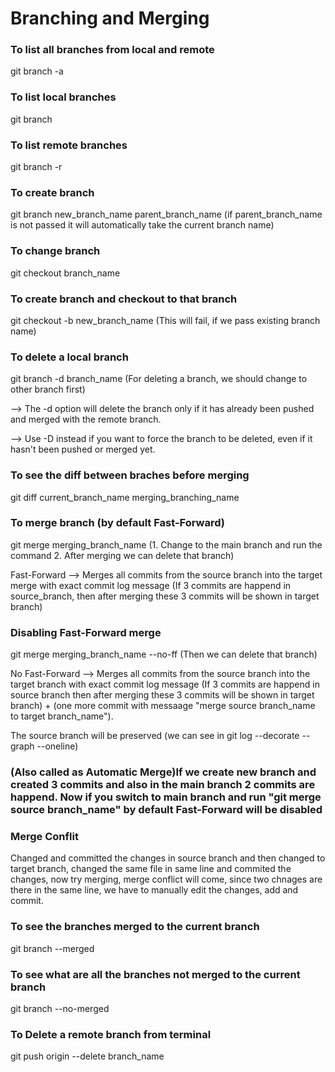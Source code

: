 # Branching and Merging

### To list all branches from local and remote
git branch -a
  
### To list local branches
git branch
  
### To list remote branches
  git branch -r
  
### To create branch
git branch new_branch_name parent_branch_name (if parent_branch_name is not passed it will automatically take the current branch name)
  
### To change branch
git checkout branch_name
  
### To create branch and checkout to that branch
git checkout -b new_branch_name (This will fail, if we pass existing branch name)
  
### To delete a local branch
git branch -d branch_name (For deleting a branch, we should change to other branch first)

--> The -d option will delete the branch only if it has already been pushed and merged with the remote branch.

--> Use -D instead if you want to force the branch to be deleted, even if it hasn't been pushed or merged yet.
  
### To see the diff between braches before merging
git diff current_branch_name merging_branching_name
  
### To merge branch (by default Fast-Forward)
git merge merging_branch_name  (1. Change to the main branch and run the command 2. After merging we can delete that branch)

Fast-Forward --> Merges all commits from the source branch into the target merge with exact commit log message (If 3 commits are happend in source_branch, then after merging these 3 commits will be shown in target branch)
  
### Disabling Fast-Forward merge
git merge merging_branch_name --no-ff (Then we can delete that branch)

No Fast-Forward --> Merges all commits from the source branch into the target branch with exact commit log message (If 3 commits are happend in source branch then after merging these 3 commits will be shown in target branch) + (one more commit with messaage "merge source branch_name to target branch_name").

The source branch will be preserved (we can see in git log --decorate --graph --oneline)
  
### (Also called as Automatic Merge)If we create new branch and created 3 commits and also in the main branch 2 commits are happend. Now if you switch to main branch and run "git merge source branch_name" by default Fast-Forward will be disabled
    
### Merge Conflit
Changed and committed the changes in source branch and then changed to target branch, changed the same file in same line and commited the changes, now try merging, merge conflict will come, since two chnages are there in the same line, we have to manually edit the changes, add and commit.

### To see the branches merged to the current branch
git branch --merged

### To see what are all the branches not merged to the current branch
git branch --no-merged

### To Delete a remote branch from terminal
git push origin --delete branch_name
